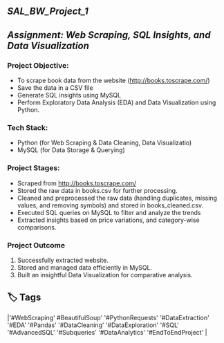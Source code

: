 ## ***SAL_BW_Project_1*** 
## ***Assignment: Web Scraping, SQL Insights, and Data Visualization***  


### **Project Objective:** 
* To scrape book data from the website (http://books.toscrape.com/)
* Save the data in a CSV file
* Generate SQL insights using MySQL
* Perform Exploratory Data Analysis (EDA) and Data Visualization using Python.

 ### **Tech Stack:**
* Python (for Web Scraping & Data Cleaning, Data Visualizatio)
* MySQL (for Data Storage & Querying)



### **Project Stages:**

* Scraped from http://books.toscrape.com/ 
* Stored the raw data in books.csv for further processing.
* Cleaned and preprocessed the raw data (handling duplicates, missing values, and removing symbols) and stored in books_cleaned.csv.
* Executed SQL queries on MySQL to filter and analyze the trends
* Extracted insights based on price variations, and category-wise comparisons.


  
### **Project Outcome**
1. Successfully extracted website.
2. Stored and managed data efficiently in MySQL.
3. Built an insightful Data Visualization for comparative analysis.

## **🏷 Tags**

|'#WebScraping'  #BeautifulSoup'  '#PythonRequests' '#DataExtraction' '#EDA'	 '#Pandas' '#DataCleaning'  '#DataExploration'	'#SQL' '#AdvancedSQL'  '#Subqueries'	'#DataAnalytics' '#EndToEndProject' |
